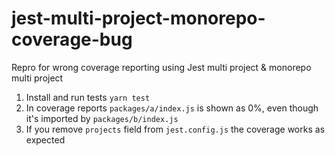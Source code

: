 # jest-multi-project-monorepo-coverage-bug

Repro for wrong coverage reporting using Jest multi project & monorepo multi project

1. Install and run tests `yarn test`
2. In coverage reports `packages/a/index.js` is shown as 0%, even though it's imported by `packages/b/index.js`
3. If you remove `projects` field from `jest.config.js` the coverage works as expected
